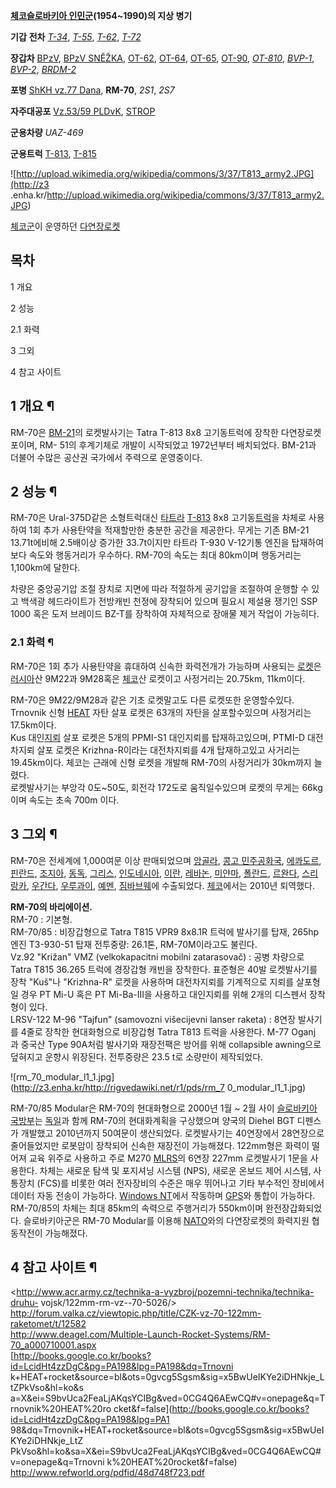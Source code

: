 **[체코슬로바키아 인민군](%EC%B2%B4%EC%BD%94%EC%8A%AC%EB%A1%9C%EB%B0%94%ED%82%A4%EC%95%84%20%EC%9D%B8%EB%AF%BC%EA%B5%B0.md)(1954~1990)의 지상 병기**

**기갑**
**전차**
_[T-34](T-34.md)_, _[T-55](T-55.md)_, _[T-62](T-62.md)_,
_[T-72](T-72.md)_

**장갑차**
[BPzV](BPzV.md), [BPzV SNĔŽKA](BPzV%20SN%C4%94%C5%BDKA.md),
[OT-62](OT-62.md), [OT-64](OT-64.md), [OT-65](OT-65.md),
[OT-90](BMP-1.md), _[OT-810](OT-810.md)_, _[BVP-1](BMP-1.md)_,
_[BVP-2](BMP-2.md)_, _[BRDM-2](BRDM-2.md)_

**포병**
[ShKH vz.77 Dana](ShKH%20vz.77%20Dana.md), **RM-70**, _2S1_, _2S7_

**자주대공포**
[Vz.53/59 PLDvK](Vz.53/59%20PLDvK.md), [STROP](STROP.md)

**군용차량**
_UAZ-469_

**군용트럭**
[T-813](T-813.md), [T-815](T-815.md)

  
![http://upload.wikimedia.org/wikipedia/commons/3/37/T813_army2.JPG](http://z3
.enha.kr/http://upload.wikimedia.org/wikipedia/commons/3/37/T813_army2.JPG)

[체코군](%EC%B2%B4%EC%BD%94%EA%B5%B0.md)이 운영하던
[다연장로켓](%EB%8B%A4%EC%97%B0%EC%9E%A5%EB%A1%9C%EC%BC%93.md)

## 목차

    

1 개요

2 성능

    

2.1 화력

3 그외

4 참고 사이트

## 1 개요 ¶

RM-70은 [BM-21](BM-21.md)의 로켓발사기는 Tatra T-813 8x8 고기동트럭에 장착한 다연장로켓포이며, RM-
51의 후계기체로 개발이 시작되었고 1972년부터 배치되었다. BM-21과 더불어 수많은 공산권 국가에서 주력으로 운영중이다.

## 2 성능 ¶

RM-70은 Ural-375D같은 소형트럭대신 [타트라](Tatra.md) [T-813](T-813.md) 8x8
고기동[트럭](%ED%8A%B8%EB%9F%AD.md)을 차체로 사용하여 1회 추가 사용탄약을 적재할만한 충분한 공간을 제공한다.
무게는 기존 BM-21 13.71t에비해 2.5배이상 증가한 33.7t이지만 타트라 T-930 V-12기통 엔진을 탑재하여 보다 속도와
행동거리가 우수하다. RM-70의 속도는 최대 80km이며 행동거리는1,100km에 달한다.

  

차량은 중앙공기압 조절 장치로 지면에 따라 적절하게 공기압을 조절하여 운행할 수 있고 백색광 헤드라이트가 전방캐빈 천정에 장착되어 있으며
필요시 제설용 쟁기인 SSP 1000 혹은 도저 브레이드 BZ-T를 장착하여 자체적으로 장애물 제거 작업이 가능히다.  

### 2.1 화력 ¶

RM-70은 1회 추가 사용탄약을 휴대하여 신속한 화력전개가 가능하며 사용되는 [로켓](%EB%A1%9C%EC%BC%93.md)은
[러시아](%EB%9F%AC%EC%8B%9C%EC%95%84.md)산 9M22과 9M28혹은
[체코](%EC%B2%B4%EC%BD%94.md)산 로켓이고 사정거리는 20.75km, 11km이다.

  

RM-70은 9M22/9M28과 같은 기초 로켓말고도 다른 로켓또한 운영할수있다. Trnovnik 신형 [HEAT](HEAT.md)
자탄 살포 로켓은 63개의 자탄을 살포할수있으며 사정거리는 17.5km이다.  
Kus 대인[지뢰](%EC%A7%80%EB%A2%B0.md) 살포 로켓은 5개의 PPMI-S1 대인지뢰를 탑재하고있으며, PTMI-D
대전차지뢰 살포 로켓은 Krizhna-R이라는 대전차지뢰를 4개 탑재하고있고 사거리는 19.45km이다. 체코는 근래에 신형 로켓을 개발해
RM-70의 사정거리가 30km까지 늘렸다.  
로켓발사기는 부앙각 0도~50도, 회전각 172도로 움직일수있으며 로켓의 무게는 66kg이며 속도는 초속 700m 이다.

## 3 그외 ¶

RM-70은 전세계에 1,000여문 이상 판매되었으며 [앙골라](%EC%95%99%EA%B3%A8%EB%9D%BC.md), [콩고 민주공화국](%EC%BD%A9%EA%B3%A0%20%EB%AF%BC%EC%A3%BC%20%EA%B3%B5%ED%99%94%EA%B5%AD.md), [에콰도르](%EC%97%90%EC%BD%B0%EB%8F%84%EB%A5%B4.md),
[핀란드](%ED%95%80%EB%9E%80%EB%93%9C.md),
[조지아](%EC%A1%B0%EC%A7%80%EC%95%84.md), [동독](%EB%8F%99%EB%8F%85.md),
[그리스](%EA%B7%B8%EB%A6%AC%EC%8A%A4.md),
[인도네시아](%EC%9D%B8%EB%8F%84%EB%84%A4%EC%8B%9C%EC%95%84.md),
[이란](%EC%9D%B4%EB%9E%80.md), [레바논](%EB%A0%88%EB%B0%94%EB%85%BC.md),
[미얀마](%EB%AF%B8%EC%96%80%EB%A7%88.md),
[폴란드](%ED%8F%B4%EB%9E%80%EB%93%9C.md),
[르완다](%EB%A5%B4%EC%99%84%EB%8B%A4.md),
[스리랑카](%EC%8A%A4%EB%A6%AC%EB%9E%91%EC%B9%B4.md),
[우간다](%EC%9A%B0%EA%B0%84%EB%8B%A4.md),
[우루과이](%EC%9A%B0%EB%A3%A8%EA%B3%BC%EC%9D%B4.md),
[예멘](%EC%98%88%EB%A9%98.md),
[짐바브웨](%EC%A7%90%EB%B0%94%EB%B8%8C%EC%9B%A8.md)에 수출되었다.
[체코](%EC%B2%B4%EC%BD%94.md)에서는 2010년 퇴역했다.

  

**RM-70의 바리에이션.**  
RM-70 : 기본형.  
RM-70/85 : 비장갑형으로 Tatra T815 VPR9 8x8.1R 트럭에 발사기를 탑재, 265hp 엔진 T3-930-51 탑재
전투중량: 26.1톤, RM-70M이라고도 불린다.  
Vz.92 "Križan" VMZ (velkokapacitni mobilni zatarasovač) : 공병 차량으로 Tatra T815
36.265 트럭에 경장갑형 캐빈을 장착한다. 표준형은 40발 로켓발사기를 장착 "Kuš"나 "Krizhna-R" 로켓을 사용하며
대전차지뢰를 기계적으로 지뢰를 살포형일 경우 PT Mi-U 혹은 PT Mi-Ba-III을 사용하고 대인지뢰를 위해 2개의 디스펜서 장착형이
있다.  
LRSV-122 M-96 "Tajfun" (samovozni višecijevni lanser raketa) : 8연장 발사기를 4줄로
장착한 현대화형으로 비장갑형 Tatra T813 트럭을 사용한다. M-77 Oganj 과 중국산 Type 90A처럼 발사기와 재장전팩은
방어를 위해 collapsible awning으로 덮혀지고 운향시 위장된다. 전투중량은 23.5 t로 소량만이 제작되었다.

  

![rm_70_modular_l1_1.jpg](http://z3.enha.kr/http://rigvedawiki.net/r1/pds/rm_7
0_modular_l1_1.jpg)

  

RM-70/85 Modular은 RM-70의 현대화형으로 2000년 1월 ~ 2월 사이
[슬로바키아](%EC%8A%AC%EB%A1%9C%EB%B0%94%ED%82%A4%EC%95%84.md)
[국방부](%EA%B5%AD%EB%B0%A9%EB%B6%80.md)는 [독일](%EB%8F%85%EC%9D%BC.md)과 함께
RM-70의 현대화계획을 구상했으며 양국의 Diehel BGT 디펜스가 개발했고 2010년까지 50여문이 생산되었다. 로켓발사기는
40연장에서 28연장으로 줄어들었지만 로봇암이 장착되어 신속한 재장전이 가능해졌다. 122mm형은 화력이 떨어져 교육 위주로 사용하고 주로
M270 [MLRS](MLRS.md)의 6연장 227mm 로켓발사기 1문을 사용한다. 차체는 새로운 탐색 및 포지셔닝 시스템
(NPS), 새로운 온보드 제어 시스템, 사통장치 (FCS)를 비롯한 여러 전자장비의 수준은 매우 뛰어나고 기타 부수적인 장비에서 데이터
자동 전송이 가능하다. [Windows NT](Windows%20NT.md)에서 작동하며 [GPS](GPS.md)와 통합이
가능하다. RM-70/85의 차체는 최대 85km의 속력으로 주행거리가 550km이며 완전장갑화되었다. 슬로바키아군은 RM-70
Modular를 이용해 [NATO](NATO.md)와의 다연장로켓의 화력지원 협동작전이 가능해졌다.

## 4 참고 사이트 ¶

<http://www.acr.army.cz/technika-a-vyzbroj/pozemni-technika/technika-druhu-
vojsk/122mm-rm-vz--70-5026/>  
<http://forum.valka.cz/viewtopic.php/title/CZK-vz-70-122mm-raketomet/t/12582>  
<http://www.deagel.com/Multiple-Launch-Rocket-Systems/RM-70_a000710001.aspx>  
[http://books.google.co.kr/books?id=LcidHt4zzDgC&pg=PA198&lpg=PA198&dq=Trnovni
k+HEAT+rocket&source=bl&ots=0gvcg5Sgsm&sig=x5BwUeIKYe2iDHNkje_LtZPkVso&hl=ko&s
a=X&ei=S9bvUca2FeaLjAKqsYCIBg&ved=0CG4Q6AEwCQ#v=onepage&q=Trnovnik%20HEAT%20ro
cket&f=false](http://books.google.co.kr/books?id=LcidHt4zzDgC&pg=PA198&lpg=PA1
98&dq=Trnovnik+HEAT+rocket&source=bl&ots=0gvcg5Sgsm&sig=x5BwUeIKYe2iDHNkje_LtZ
PkVso&hl=ko&sa=X&ei=S9bvUca2FeaLjAKqsYCIBg&ved=0CG4Q6AEwCQ#v=onepage&q=Trnovni
k%20HEAT%20rocket&f=false)  
<http://www.refworld.org/pdfid/48d748f723.pdf>

